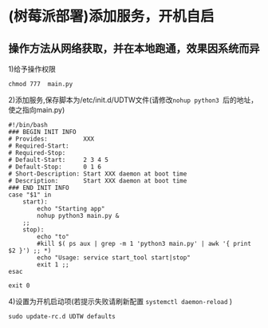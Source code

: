 # (树莓派部署)添加服务，开机自启
## 操作方法从网络获取，并在本地跑通，效果因系统而异

1)给予操作权限
```
chmod 777  main.py
```
2)添加服务,保存脚本为/etc/init.d/UDTW文件(请修改```nohup python3 ```后的地址，使之指向main.py)
```
#!/bin/bash
### BEGIN INIT INFO
# Provides:          XXX
# Required-Start:
# Required-Stop:
# Default-Start:     2 3 4 5
# Default-Stop:      0 1 6
# Short-Description: Start XXX daemon at boot time
# Description:       Start XXX daemon at boot time
### END INIT INFO
case "$1" in
    start):
        echo "Starting app"
        nohup python3 main.py & 
    ;;
    stop):
        echo "to"
        #kill $( ps aux | grep -m 1 'python3 main.py' | awk '{ print $2 }') ;; *)
        echo "Usage: service start_tool start|stop"
        exit 1 ;;
esac

exit 0

```
4)设置为开机启动项(若提示失败请刷新配置 ```systemctl daemon-reload``` )
```
sudo update-rc.d UDTW defaults
```